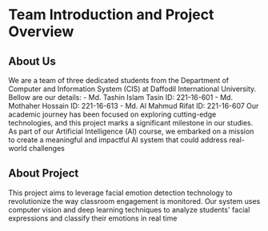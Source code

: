 # Team Introduction and Project Overview

## About Us
We are a team of three dedicated students from the Department of Computer and Information System (CIS) at Daffodil International University. Bellow are our details:
    - Md. Tashin Islam Tasin
      ID: 221-16-601
    - Md. Mothaher Hossain
      ID: 221-16-613
    - Md. Al Mahmud Rifat
      ID: 221-16-607
Our academic journey has been focused on exploring cutting-edge technologies, and this project marks a significant milestone in our studies. As part of our Artificial Intelligence (AI) course, we embarked on a mission to create a meaningful and impactful AI system that could address real-world challenges

## About Project
This project aims to leverage facial emotion detection technology to revolutionize the way classroom engagement is monitored. Our system uses computer vision and deep learning techniques to analyze students' facial expressions and classify their emotions in real time

